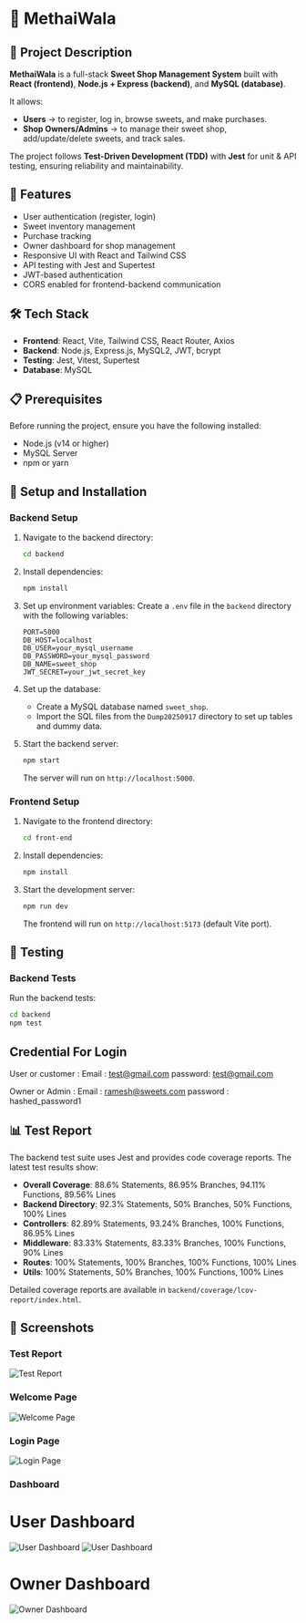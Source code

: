 # 🍬 MethaiWala

## 📌 Project Description

**MethaiWala** is a full-stack **Sweet Shop Management System** built with **React (frontend)**, **Node.js + Express (backend)**, and **MySQL (database)**.

It allows:

* **Users** → to register, log in, browse sweets, and make purchases.
* **Shop Owners/Admins** → to manage their sweet shop, add/update/delete sweets, and track sales.

The project follows **Test-Driven Development (TDD)** with **Jest** for unit & API testing, ensuring reliability and maintainability.

## 🚀 Features

- User authentication (register, login)
- Sweet inventory management
- Purchase tracking
- Owner dashboard for shop management
- Responsive UI with React and Tailwind CSS
- API testing with Jest and Supertest
- JWT-based authentication
- CORS enabled for frontend-backend communication

## 🛠️ Tech Stack

- **Frontend**: React, Vite, Tailwind CSS, React Router, Axios
- **Backend**: Node.js, Express.js, MySQL2, JWT, bcrypt
- **Testing**: Jest, Vitest, Supertest
- **Database**: MySQL

## 📋 Prerequisites

Before running the project, ensure you have the following installed:

- Node.js (v14 or higher)
- MySQL Server
- npm or yarn

## 🔧 Setup and Installation

### Backend Setup

1. Navigate to the backend directory:
   ```bash
   cd backend
   ```

2. Install dependencies:
   ```bash
   npm install
   ```

3. Set up environment variables:
   Create a `.env` file in the `backend` directory with the following variables:
   ```
   PORT=5000
   DB_HOST=localhost
   DB_USER=your_mysql_username
   DB_PASSWORD=your_mysql_password
   DB_NAME=sweet_shop
   JWT_SECRET=your_jwt_secret_key
   ```

4. Set up the database:
   - Create a MySQL database named `sweet_shop`.
   - Import the SQL files from the `Dump20250917` directory to set up tables and dummy data.

5. Start the backend server:
   ```bash
   npm start
   ```
   The server will run on `http://localhost:5000`.

### Frontend Setup

1. Navigate to the frontend directory:
   ```bash
   cd front-end
   ```

2. Install dependencies:
   ```bash
   npm install
   ```

3. Start the development server:
   ```bash
   npm run dev
   ```
   The frontend will run on `http://localhost:5173` (default Vite port).

## 🧪 Testing

### Backend Tests

Run the backend tests:
```bash
cd backend
npm test
```

## Credential For Login

User or customer : 
Email : test@gmail.com
password: test@gmail.com

Owner or Admin :
Email : ramesh@sweets.com
password : hashed_password1

## 📊 Test Report

The backend test suite uses Jest and provides code coverage reports. The latest test results show:

- **Overall Coverage**: 88.6% Statements, 86.95% Branches, 94.11% Functions, 89.56% Lines
- **Backend Directory**: 92.3% Statements, 50% Branches, 50% Functions, 100% Lines
- **Controllers**: 82.89% Statements, 93.24% Branches, 100% Functions, 86.95% Lines
- **Middleware**: 83.33% Statements, 83.33% Branches, 100% Functions, 90% Lines
- **Routes**: 100% Statements, 100% Branches, 100% Functions, 100% Lines
- **Utils**: 100% Statements, 50% Branches, 100% Functions, 100% Lines

Detailed coverage reports are available in `backend/coverage/lcov-report/index.html`.

## 📸 Screenshots

### Test Report
![Test Report](front-end/public/test_report.png)
### Welcome Page
![Welcome Page](front-end/public/welcomepage.png)

### Login Page
![Login Page](front-end/public/loginpage.png)

### Dashboard
# User Dashboard
![User Dashboard](front-end/public/userDashboard.png)
![User Dashboard](front-end/public/userDashboard1.png)

# Owner Dashboard
![Owner Dashboard](front-end/public/ownerDashboard.png)


